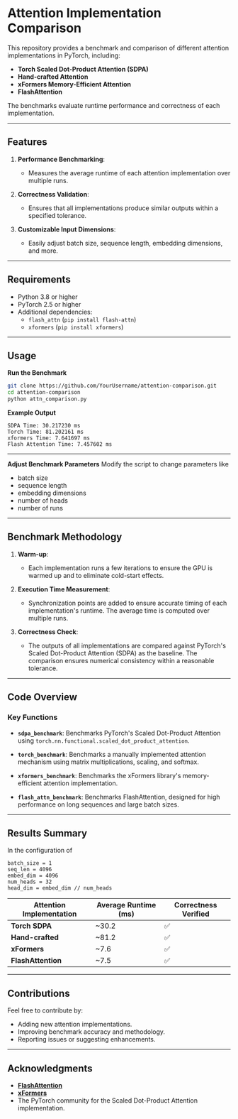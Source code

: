 # Attention Implementation Comparison

This repository provides a benchmark and comparison of different attention implementations in PyTorch, including:

- **Torch Scaled Dot-Product Attention (SDPA)**
- **Hand-crafted Attention**
- **xFormers Memory-Efficient Attention**
- **FlashAttention**

The benchmarks evaluate runtime performance and correctness of each implementation.

---

## Features

1. **Performance Benchmarking**:
   - Measures the average runtime of each attention implementation over multiple runs.
   
2. **Correctness Validation**:
   - Ensures that all implementations produce similar outputs within a specified tolerance.

3. **Customizable Input Dimensions**:
   - Easily adjust batch size, sequence length, embedding dimensions, and more.

---

## Requirements

- Python 3.8 or higher
- PyTorch 2.5 or higher
- Additional dependencies:
  - `flash_attn` (`pip install flash-attn`)
  - `xformers` (`pip install xformers`)

---

## Usage

**Run the Benchmark**
   ```bash
   git clone https://github.com/YourUsername/attention-comparison.git
   cd attention-comparison
   python attn_comparison.py
   ```
**Example Output**
```
SDPA Time: 30.217230 ms
Torch Time: 81.202161 ms
xformers Time: 7.641697 ms
Flash Attention Time: 7.457602 ms
```

---

**Adjust Benchmark Parameters**
Modify the script to change parameters like 
- batch size
- sequence length
- embedding dimensions
- number of heads
- number of runs

---

## Benchmark Methodology

1. **Warm-up**:
   - Each implementation runs a few iterations to ensure the GPU is warmed up and to eliminate cold-start effects.

2. **Execution Time Measurement**:
   - Synchronization points are added to ensure accurate timing of each implementation's runtime. The average time is computed over multiple runs.

3. **Correctness Check**:
   - The outputs of all implementations are compared against PyTorch's Scaled Dot-Product Attention (SDPA) as the baseline. The comparison ensures numerical consistency within a reasonable tolerance.

---

## Code Overview

### Key Functions

- **`sdpa_benchmark`**:
  Benchmarks PyTorch's Scaled Dot-Product Attention using `torch.nn.functional.scaled_dot_product_attention`.

- **`torch_benchmark`**:
  Benchmarks a manually implemented attention mechanism using matrix multiplications, scaling, and softmax.

- **`xformers_benchmark`**:
  Benchmarks the xFormers library's memory-efficient attention implementation.

- **`flash_attn_benchmark`**:
  Benchmarks FlashAttention, designed for high performance on long sequences and large batch sizes.

---

## Results Summary
In the configuration of
```
batch_size = 1
seq_len = 4096
embed_dim = 4096
num_heads = 32
head_dim = embed_dim // num_heads
```

| Attention Implementation | Average Runtime (ms) | Correctness Verified |
|---------------------------|----------------------|-----------------------|
| **Torch SDPA**            | ~30.2                | ✅                   |
| **Hand-crafted**          | ~81.2                | ✅                   |
| **xFormers**              | ~7.6                 | ✅                   |
| **FlashAttention**        | ~7.5                 | ✅                   |

---

## Contributions

Feel free to contribute by:
- Adding new attention implementations.
- Improving benchmark accuracy and methodology.
- Reporting issues or suggesting enhancements.

---

## Acknowledgments

- **[FlashAttention](https://github.com/HazyResearch/flash-attention)**
- **[xFormers](https://github.com/facebookresearch/xformers)**
- The PyTorch community for the Scaled Dot-Product Attention implementation.